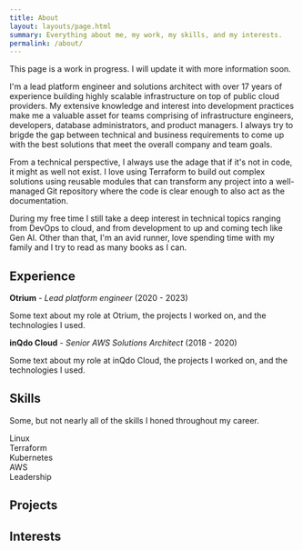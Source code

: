 ```yaml
---
title: About
layout: layouts/page.html
summary: Everything about me, my work, my skills, and my interests.
permalink: /about/
---
```


<aside>This page is a work in progress. I will update it with more information soon.</aside> 

I'm a lead platform engineer and solutions architect with over 17 years of experience building highly scalable infrastructure on top of public cloud providers. My extensive knowledge and interest into development practices make me a valuable asset for teams comprising of infrastructure engineers, developers, database administrators, and product managers. I always try to brigde the gap between technical and business requirements to come up with the best solutions that meet the overall company and team goals.

From a technical perspective, I always use the adage that if it's not in code, it might as well not exist. I love using Terraform to build out complex solutions using reusable modules that can transform any project into a well-managed Git repository where the code is clear enough to also act as the documentation.

During my free time I still take a deep interest in technical topics ranging from DevOps to cloud, and from development to up and coming tech like Gen AI. Other than that, I'm an avid runner, love spending time with my family and I try to read as many books as I can.

## Experience 

**Otrium** - *Lead platform engineer* (2020 - 2023)

Some text about my role at Otrium, the projects I worked on, and the technologies I used.


**inQdo Cloud** - *Senior AWS Solutions Architect* (2018 - 2020)

Some text about my role at inQdo Cloud, the projects I worked on, and the technologies I used.

## Skills 

Some, but not nearly all of the skills I honed throughout my career.

<div class="skill-item">
  <span class="skill-name">Linux</span>
  <div class="skill-bar">
    <div class="skill-fill" style="width: 100%;"></div>
  </div>
</div>

<div class="skill-item">
  <span class="skill-name">Terraform</span>
  <div class="skill-bar">
    <div class="skill-fill" style="width: 100%;"></div>
  </div>
</div>

<div class="skill-item">
  <span class="skill-name">Kubernetes</span>
  <div class="skill-bar">
    <div class="skill-fill" style="width: 80%;"></div>
  </div>
</div>

<div class="skill-item">
  <span class="skill-name">AWS</span>
  <div class="skill-bar">
    <div class="skill-fill" style="width: 100%;"></div>
  </div>
</div>

<div class="skill-item">
  <span class="skill-name">Leadership</span>
  <div class="skill-bar">
    <div class="skill-fill" style="width: 90%;"></div>
  </div>
</div>

## Projects 

## Interests